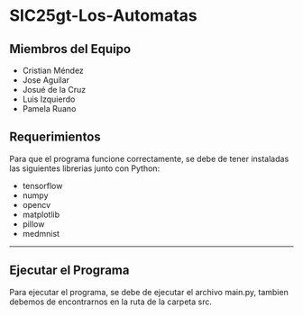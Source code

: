 # SIC25gt-Los-Automatas

## Miembros del Equipo

* Cristian Méndez
* Jose Aguilar
* Josué de la Cruz
* Luis Izquierdo
* Pamela Ruano

## Requerimientos
Para que el programa funcione correctamente, se debe de tener instaladas las siguientes librerias junto con Python:  
* tensorflow
* numpy
* opencv
* matplotlib
* pillow
* medmnist  

---

## Ejecutar el Programa
Para ejecutar el programa, se debe de ejecutar el archivo main.py, tambien debemos de encontrarnos en la ruta de la carpeta src.